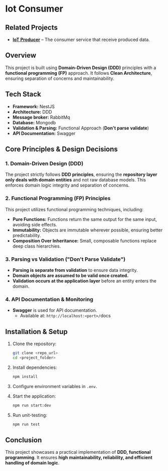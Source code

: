 # **Iot Consumer**

## **Related Projects**  

- **[IoT Producer](https://github.com/mahdijz5/iot-processor)** – The consumer service that receive produced data.  

## **Overview**

This project is built using **Domain-Driven Design (DDD)** principles with a **functional programming (FP)** approach. It follows **Clean Architecture**, ensuring separation of concerns and maintainability.

## **Tech Stack**

- **Framework:** NestJS
- **Architecture:**  DDD
- **Message broker:** RabbitMq
- **Database:** Mongodb
- **Validation & Parsing:** Functional Approach (**Don't parse validate**)
- **API Documentation:** Swagger

## **Core Principles & Design Decisions**

### **1. Domain-Driven Design (DDD)**

The project strictly follows **DDD principles**, ensuring the **repository layer only deals with domain entities** and not raw database models. This enforces domain logic integrity and separation of concerns.

### **2. Functional Programming (FP) Principles**

This project utilizes functional programming techniques, including:

- **Pure Functions:** Functions return the same output for the same input, avoiding side effects.
- **Immutability:** Objects are immutable wherever possible, ensuring better predictability.
 - **Composition Over Inheritance:** Small, composable functions replace deep class hierarchies.

### **3. Parsing vs Validation ("Don't Parse Validate")**

- **Parsing is separate from validation** to ensure data integrity.
- **Domain objects are assumed to be valid once created.**
- **Validation occurs at the application layer** before an entity enters the domain.
 
### **4. API Documentation & Monitoring**

- **Swagger** is used for API documentation.
  - Available at: `http://localhost:<port>/`docs
 

## **Installation & Setup**

1. Clone the repository:
   ```sh
   git clone <repo_url>
   cd <project_folder>
   ```
2. Install dependencies:
   ```sh
   npm install
   ```
3. Configure environment variables in `.env`.
 
4. Start the application:
   ```sh
   npm run start:dev 
   ```
5. Run unit-testing:
   ```sh
   npm run test 
   ```


## **Conclusion**

This project showcases a practical implementation of **DDD, functional programming**. It ensures **high maintainability, reliability, and efficient handling of domain logic**.

